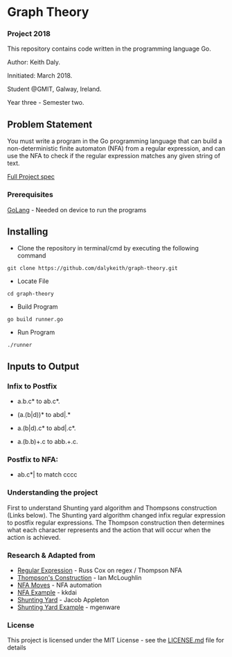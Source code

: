 # Graph Theory

### Project 2018

This repository contains code written in the programming language Go.

Author: Keith Daly.

Innitiated: March 2018.

Student @GMIT, Galway, Ireland. 

Year three - Semester two.

## Problem Statement

You must write a program in the Go programming language that can
build a non-deterministic finite automaton (NFA) from a regular expression,
and can use the NFA to check if the regular expression matches any given
string of text.

[Full Project spec](https://github.com/dalykeith/graph-theory/blob/master/project.pdf)

### Prerequisites

[GoLang](https://golang.org/) - Needed on device to run the programs

## Installing

* Clone the repository in terminal/cmd by executing the following command

```
git clone https://github.com/dalykeith/graph-theory.git
```

* Locate File

```
cd graph-theory
```

* Build Program

```
go build runner.go
```

* Run Program

```
./runner
```

## Inputs to Output

### Infix to Postfix

* a.b.c* to ab.c*.

* (a.(b|d))* to abd|.*

* a.(b|d).c* to abd|.c*.

* a.(b.b)+.c to abb.+.c.

### Postfix to NFA:

* ab.c*| to match cccc

###  Understanding the project

First to understand Shunting yard algorithm and Thompsons construction (Links below). The Shunting yard algorithm changed infix regular expression to postfix regular expressions. The Thompson construction then determines what each character represents and the action that will occur when the action is achieved.

###  Research & Adapted from

* [Regular Expression](https://swtch.com/~rsc/regexp/regexp1.html) - Russ Cox on regex / Thompson NFA
* [Thompson's Construction](https://web.microsoftstream.com/video/946a7826-e536-4295-b050-857975162e6c) -  Ian McLoughlin 
* [NFA Moves](https://en.wikipedia.org/wiki/Nondeterministic_finite_automaton#NFA_with_%CE%B5-moves) - NFA automation
* [NFA Example](https://github.com/kkdai/nfa) - kkdai
* [Shunting Yard](http://jacobappleton.io/2015/07/02/regex-ii-the-shunting-yard-algorithm/)   - Jacob Appleton
* [Shunting Yard Example](https://github.com/mgenware/go-shunting-yard) - mgenware





### License

This project is licensed under the MIT License - see the [LICENSE.md](https://github.com/dalykeith/graph-theory/blob/master/LICENSE) file for details
